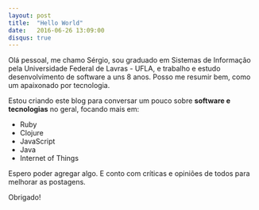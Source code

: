 ```yaml
---
layout: post
title:  "Hello World"
date:   2016-06-26 13:09:00
disqus: true
---
```


Olá pessoal, me chamo Sérgio, sou graduado em Sistemas de Informação pela Universidade Federal de Lavras - UFLA, e trabalho e estudo desenvolvimento de software a uns 8 anos. Posso me resumir bem, como um apaixonado por tecnologia.

Estou criando este blog para conversar um pouco sobre **software e tecnologias** no geral, focando mais em:

* Ruby
* Clojure
* JavaScript
* Java
* Internet of Things

Espero poder agregar algo. E conto com críticas e opiniões de todos para melhorar as postagens.

Obrigado!
